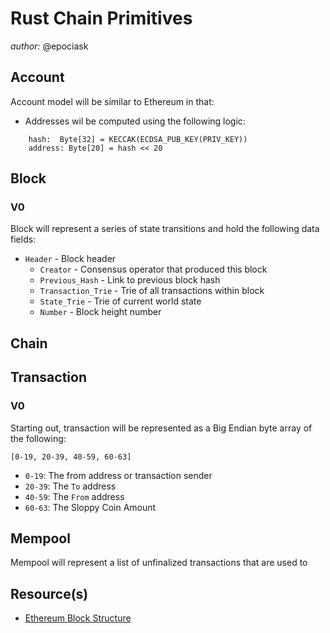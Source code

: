 # Rust Chain Primitives
_author:_ @epociask

## Account
Account model will be similar to Ethereum in that:

- Addresses wil be computed using the following logic:
```
    hash:  Byte[32] = KECCAK(ECDSA_PUB_KEY(PRIV_KEY))
    address: Byte[20] = hash << 20
```

## Block
### V0 
Block will represent a series of state transitions and hold the following data fields:
- `Header` - Block header
    - `Creator` - Consensus operator that produced this block
    - `Previous_Hash` - Link to previous block hash
    - `Transaction_Trie` - Trie of all transactions within block
    - `State_Trie` - Trie of current world state
    - `Number` - Block height number

## Chain

## Transaction

### V0
Starting out, transaction will be represented as a Big Endian byte array of the following:
```
[0-19, 20-39, 40-59, 60-63]
``` 

- `0-19`: The from address or transaction sender
- `20-39`: The `To` address
- `40-59`: The `From` address
- `60-63`: The Sloppy Coin Amount

## Mempool
Mempool will represent a list of unfinalized transactions that are used to 

## Resource(s)
- [Ethereum Block Structure](https://medium.com/@eiki1212/ethereum-block-structure-explained-1893bb226bd6#:~:text=Ethereum%20has%20two%20types%20of,transaction%20that%20an%20account%20creates.)